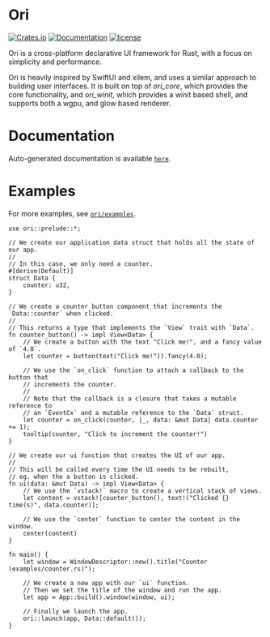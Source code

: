 # Ori
[![Crates.io](https://img.shields.io/crates/v/ori)](https://crates.io/crates/ori)
[![Documentation](https://img.shields.io/docsrs/ori)](https://docs.rs/ori/latest)
[![license](https://img.shields.io/crates/l/ori)](https://github.com/ChangeCaps/ori/tree/main)

Ori is a cross-platform declarative UI framework for Rust, with a focus on
simplicity and performance.

Ori is heavily inspired by SwiftUI and xilem, and uses a similar approach
to building user interfaces. It is built on top of *ori_core*, which
provides the core functionality, and *ori_winit*, which provides
a winit based shell, and supports both a wgpu, and glow based renderer.

# Documentation
Auto-generated documentation is available [`here`](https://changecaps.github.io/ori-docs/ori/).

# Examples
For more examples, see [`ori/examples`](https://github.com/ChangeCaps/ori/tree/main/examples).

```rust,no_run
use ori::prelude::*;

// We create our application data struct that holds all the state of our app.
//
// In this case, we only need a counter.
#[derive(Default)]
struct Data {
    counter: u32,
}

// We create a counter button component that increments the `Data::counter` when clicked.
//
// This returns a type that implements the `View` trait with `Data`.
fn counter_button() -> impl View<Data> {
    // We create a button with the text "Click me!", and a fancy value of `4.0`.
    let counter = button(text("Click me!")).fancy(4.0);

    // We use the `on_click` function to attach a callback to the button that
    // increments the counter.
    //
    // Note that the callback is a closure that takes a mutable reference to
    // an `EventCx` and a mutable reference to the `Data` struct.
    let counter = on_click(counter, |_, data: &mut Data| data.counter += 1);
    tooltip(counter, "Click to increment the counter!")
}

// We create our ui function that creates the UI of our app.
//
// This will be called every time the UI needs to be rebuilt,
// eg. when the a button is clicked.
fn ui(data: &mut Data) -> impl View<Data> {
    // We use the `vstack!` macro to create a vertical stack of views.
    let content = vstack![counter_button(), text!("Clicked {} time(s)", data.counter)];

    // We use the `center` function to center the content in the window.
    center(content)
}

fn main() {
    let window = WindowDescriptor::new().title("Counter (examples/counter.rs)");

    // We create a new app with our `ui` function.
    // Then we set the title of the window and run the app.
    let app = App::build().window(window, ui);

    // Finally we launch the app.
    ori::launch(app, Data::default());
}
```
